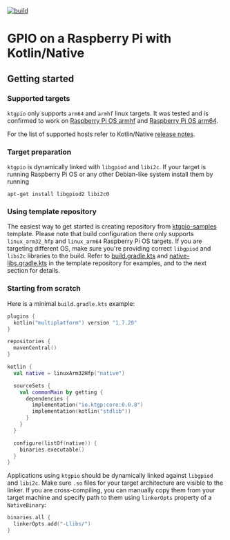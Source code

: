 [![build](https://github.com/ktgpio/ktgpio/actions/workflows/build.yml/badge.svg)](https://github.com/ktgpio/ktgpio/actions/workflows/build.yml)

# GPIO on a Raspberry Pi with Kotlin/Native

## Getting started

### Supported targets

`ktgpio` only supports `arm64` and `armhf` linux targets. It was tested
and is confirmed to work on
[Raspberry Pi OS armhf](https://downloads.raspberrypi.org/raspios_armhf/)
and [Raspberry Pi OS arm64](https://downloads.raspberrypi.org/raspios_arm64/).

For the list of supported hosts refer to Kotlin/Native
[release notes](https://github.com/JetBrains/kotlin/blob/master/kotlin-native/RELEASE_NOTES.md#supported-platforms).

### Target preparation

`ktgpio` is dynamically linked with `libgpiod` and `libi2c`. If your target
is running Raspberry Pi OS or any other Debian-like system install them by 
running

```shell script
apt-get install libgpiod2 libi2c0 
```

### Using template repository

The easiest way to get started is creating repository from 
[ktgpio-samples](https://github.com/ktgpio/ktgpio-samples/generate)
template. Please note that build configuration there only supports
`linux_arm32_hfp` and `linux_arm64` Raspberry Pi OS targets. If you
are targeting different OS, make sure you're providing correct
`libgpiod` and `libi2c` libraries to the build. Refer to
[build.gradle.kts](https://github.com/ktgpio/ktgpio-samples/blob/main/build.gradle.kts)
and [native-libs.gradle.kts](https://github.com/ktgpio/ktgpio-samples/blob/main/gradle/native-libs.gradle.kts)
in the template repository for examples, and to the next section for details.

### Starting from scratch

Here is a minimal `build.gradle.kts` example:

```kotlin
plugins {
  kotlin("multiplatform") version "1.7.20"
}

repositories {
  mavenCentral()
}

kotlin {
  val native = linuxArm32Hfp("native")

  sourceSets {
    val commonMain by getting {
      dependencies {
        implementation("io.ktgp:core:0.0.8")
        implementation(kotlin("stdlib"))
      }
    }
  }

  configure(listOf(native)) {
    binaries.executable()
  }
}
```

Applications using `ktgpio` should be dynamically linked against
`libgpiod` and `libi2c`. Make sure `.so` files for your target
architecture are visible to the linker. If you are cross-compiling,
you can manually copy them from your target machine and specify path
to them using `linkerOpts` property of a `NativeBinary`:

```kotlin
binaries.all {
  linkerOpts.add("-Llibs/")
}
```
